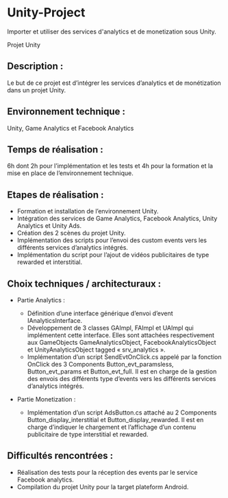 # Unity-Project
 Importer et utiliser des services d'analytics et de monetization sous Unity.

Projet Unity
## Description :
 Le but de ce projet est d’intégrer les services d’analytics et de monétization dans un projet Unity.

## Environnement technique :  
 Unity, Game Analytics et Facebook Analytics 

## Temps de réalisation : 
 6h dont 2h pour l’implémentation et les tests et 4h pour la formation et la mise en place de l’environnement technique.

## Etapes de réalisation :
 * Formation et installation de l’environnement Unity.
 * Intégration des services de Game Analytics, Facebook Analytics, Unity Analytics et Unity Ads.
 * Création des 2 scènes du projet Unity.
 * Implémentation des scripts pour l’envoi des custom events vers les différents services d’analytics intégrés.
 * Implémentation du script pour l’ajout de vidéos publicitaires de type rewarded et interstitial.

## Choix techniques / architecturaux :
 * Partie Analytics :
    * Définition d’une interface générique d’envoi d’event IAnalyticsInterface. 
    * Développement de 3 classes GAImpl, FAImpl et UAImpl qui implémentent cette interface. Elles sont attachées respectivement aux GameObjects GameAnalyticsObject, FacebookAnalyticsObject et UnityAnalyticsObject tagged « srv_analytics ».
    * Implémentation d’un script SendEvtOnClick.cs appelé par la fonction OnClick des 3 Components Button_evt_paramsless, Button_evt_params et Button_evt_full. Il est en charge de la gestion des envois des différents type d’events vers les différents services d’analytics intégrés.

 * Partie Monetization :
    * Implémentation d’un script AdsButton.cs attaché au 2 Components Button_display_interstitial et Button_display_rewarded. Il est en charge d’indiquer le chargement et l’affichage d’un contenu publicitaire de type interstitial et rewarded.

## Difficultés rencontrées :
* Réalisation des tests pour la réception des events par le service Facebook analytics.
* Compilation du projet Unity pour la target plateform Android.

